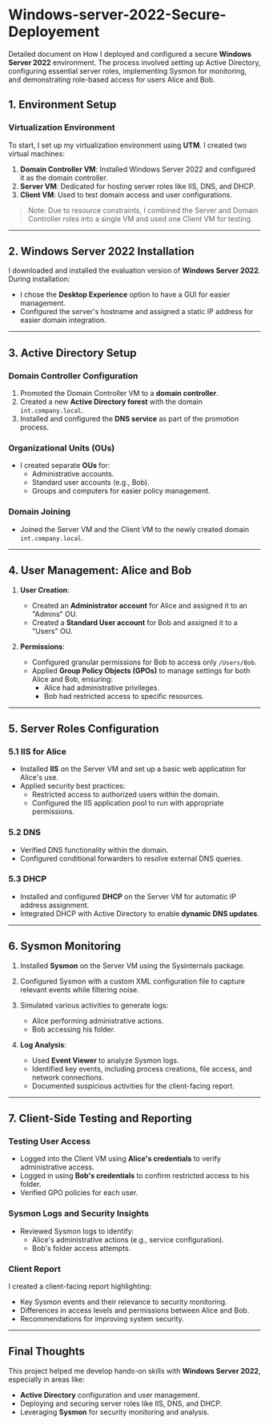 # Windows-server-2022-Secure-Deployement
Detailed document on How I deployed and configured a secure **Windows Server 2022** environment. The process involved setting up Active Directory, configuring essential server roles, implementing Sysmon for monitoring, and demonstrating role-based access for users Alice and Bob. 

## 1. Environment Setup

### Virtualization Environment
To start, I set up my virtualization environment using **UTM**. I created two virtual machines:
1. **Domain Controller VM**: Installed Windows Server 2022 and configured it as the domain controller.
2. **Server VM**: Dedicated for hosting server roles like IIS, DNS, and DHCP.
3. **Client VM**: Used to test domain access and user configurations.

> Note: Due to resource constraints, I combined the Server and Domain Controller roles into a single VM and used one Client VM for testing.

---

## 2. Windows Server 2022 Installation

I downloaded and installed the evaluation version of **Windows Server 2022**. During installation:
- I chose the **Desktop Experience** option to have a GUI for easier management.
- Configured the server's hostname and assigned a static IP address for easier domain integration.

---

## 3. Active Directory Setup

### Domain Controller Configuration
1. Promoted the Domain Controller VM to a **domain controller**.
2. Created a new **Active Directory forest** with the domain `int.company.local`.
3. Installed and configured the **DNS service** as part of the promotion process.

### Organizational Units (OUs)
- I created separate **OUs** for:
  - Administrative accounts.
  - Standard user accounts (e.g., Bob).
  - Groups and computers for easier policy management.

### Domain Joining
- Joined the Server VM and the Client VM to the newly created domain `int.company.local`.

---

## 4. User Management: Alice and Bob

1. **User Creation**:
   - Created an **Administrator account** for Alice and assigned it to an "Admins" OU.
   - Created a **Standard User account** for Bob and assigned it to a "Users" OU.

2. **Permissions**:
   - Configured granular permissions for Bob to access only `/Users/Bob`.
   - Applied **Group Policy Objects (GPOs)** to manage settings for both Alice and Bob, ensuring:
     - Alice had administrative privileges.
     - Bob had restricted access to specific resources.

---

## 5. Server Roles Configuration

### 5.1 IIS for Alice
- Installed **IIS** on the Server VM and set up a basic web application for Alice's use.
- Applied security best practices:
  - Restricted access to authorized users within the domain.
  - Configured the IIS application pool to run with appropriate permissions.

### 5.2 DNS
- Verified DNS functionality within the domain.
- Configured conditional forwarders to resolve external DNS queries.

### 5.3 DHCP
- Installed and configured **DHCP** on the Server VM for automatic IP address assignment.
- Integrated DHCP with Active Directory to enable **dynamic DNS updates**.

---

## 6. Sysmon Monitoring

1. Installed **Sysmon** on the Server VM using the Sysinternals package.
2. Configured Sysmon with a custom XML configuration file to capture relevant events while filtering noise.
3. Simulated various activities to generate logs:
   - Alice performing administrative actions.
   - Bob accessing his folder.

4. **Log Analysis**:
   - Used **Event Viewer** to analyze Sysmon logs.
   - Identified key events, including process creations, file access, and network connections.
   - Documented suspicious activities for the client-facing report.

---

## 7. Client-Side Testing and Reporting

### Testing User Access
- Logged into the Client VM using **Alice's credentials** to verify administrative access.
- Logged in using **Bob's credentials** to confirm restricted access to his folder.
- Verified GPO policies for each user.

### Sysmon Logs and Security Insights
- Reviewed Sysmon logs to identify:
  - Alice's administrative actions (e.g., service configuration).
  - Bob's folder access attempts.

### Client Report
I created a client-facing report highlighting:
- Key Sysmon events and their relevance to security monitoring.
- Differences in access levels and permissions between Alice and Bob.
- Recommendations for improving system security.

---

## Final Thoughts

This project helped me develop hands-on skills with **Windows Server 2022**, especially in areas like:
- **Active Directory** configuration and user management.
- Deploying and securing server roles like IIS, DNS, and DHCP.
- Leveraging **Sysmon** for security monitoring and analysis.


